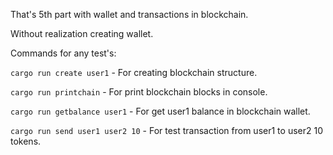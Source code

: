 That's 5th part with wallet and transactions in blockchain.

Without realization creating wallet.

Commands for any test's:

`cargo run create user1` - For creating blockchain structure.

`cargo run printchain` - For print blockchain blocks in console.

`cargo run getbalance user1` - For get user1 balance in blockchain wallet.

`cargo run send user1 user2 10` - For test transaction from user1 to user2 10 tokens.
